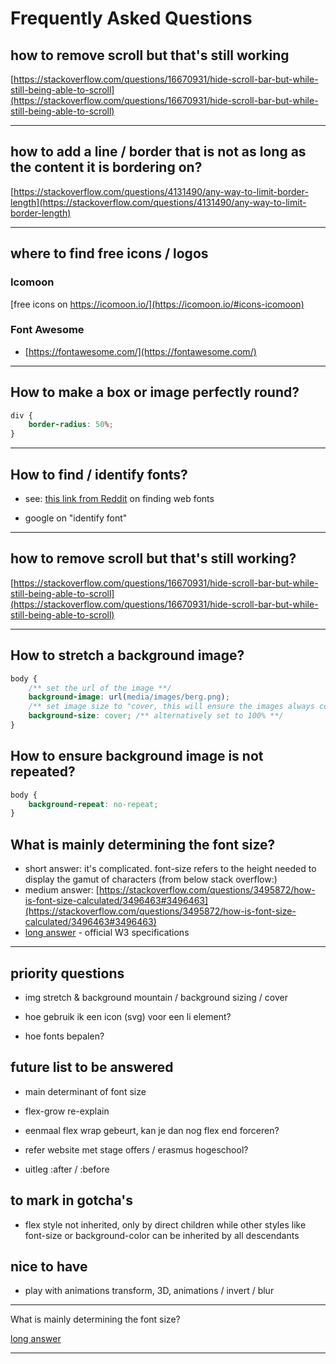 # Frequently Asked Questions

## how to remove scroll but that's still working

[https://stackoverflow.com/questions/16670931/hide-scroll-bar-but-while-still-being-able-to-scroll](https://stackoverflow.com/questions/16670931/hide-scroll-bar-but-while-still-being-able-to-scroll)

---

## how to add a line / border that is not as long as the content it is bordering on?

[https://stackoverflow.com/questions/4131490/any-way-to-limit-border-length](https://stackoverflow.com/questions/4131490/any-way-to-limit-border-length)

---

## where to find free icons / logos

### Icomoon

[free icons on https://icomoon.io/](https://icomoon.io/#icons-icomoon)

### Font Awesome

- [https://fontawesome.com/](https://fontawesome.com/)


---

## How to make a box or image perfectly round?

```CSS
div {
    border-radius: 50%;
}
```

---

## How to find / identify fonts?

- see: [this link from Reddit](https://www.reddit.com/r/identifythisfont/comments/vicnxt/web_font_finding_tips/) on finding web fonts

- google on "identify font"

---

## how to remove scroll but that's still working?

[https://stackoverflow.com/questions/16670931/hide-scroll-bar-but-while-still-being-able-to-scroll](https://stackoverflow.com/questions/16670931/hide-scroll-bar-but-while-still-being-able-to-scroll)

---

## How to stretch a background image?

```CSS
body {
    /** set the url of the image **/
    background-image: url(media/images/berg.png);
    /** set image size to "cover, this will ensure the images always covers either the maximum amount of height of width (whatever it is reaching first) **/
    background-size: cover; /** alternatively set to 100% **/
}
```

## How to ensure background image is not repeated?

```CSS
body {
    background-repeat: no-repeat;
}
```

## What is mainly determining the font size?

- short answer: it's complicated. font-size refers to the height needed to display the gamut of characters (from below stack overflow:)
- medium answer: [https://stackoverflow.com/questions/3495872/how-is-font-size-calculated/3496463#3496463](https://stackoverflow.com/questions/3495872/how-is-font-size-calculated/3496463#3496463)
- [long answer](https://www.w3.org/TR/CSS2/fonts.html) - official W3 specifications

---

## priority questions

- img stretch & background mountain / background sizing / cover

- hoe gebruik ik een icon (svg) voor een li element?

- hoe fonts bepalen?

## future list to be answered

- main determinant of font size

- flex-grow re-explain

- eenmaal flex wrap gebeurt, kan je dan nog flex end forceren?

- refer website met stage offers / erasmus hogeschool?

- uitleg :after / :before

## to mark in gotcha's

- flex style not inherited, only by direct children while other styles like font-size or background-color can be inherited by all descendants

## nice to have

- play with animations transform, 3D, animations / invert / blur

---

What is mainly determining the font size?

[long answer](https://www.w3.org/TR/CSS2/fonts.html)

---
